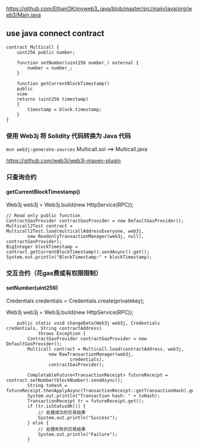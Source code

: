 https://github.com/EthanOK/myweb3_java/blob/master/src/main/java/org/web3/Main.java

## use java connect contract
```
contract Multicall {
    uint256 public number;

    function setNumber(uint256 number_) external {
        number = number_;
    }
    
    function getCurrentBlockTimestamp()
    public
    view
    returns (uint256 timestamp)
    {
        timestamp = block.timestamp;
    }
}
```
### 使用 Web3j 将 Solidity 代码转换为 Java 代码
`mvn web3j:generate-sources` Multicall.sol ==> Multicall.java

https://github.com/web3j/web3j-maven-plugin


### 只查询合约
#### getCurrentBlockTimestamp() 

Web3j web3j = Web3j.build(new HttpService(RPC));

```
// Read only public function
ContractGasProvider contractGasProvider = new DefaultGasProvider();
Multicall2Test contract = Multicall2Test.load(multicallAddressEveryone, web3j,
		new ReadonlyTransactionManager(web3j, null), contractGasProvider);
BigInteger blockTimestamp = contract.getCurrentBlockTimestamp().sendAsync().get();
System.out.println("BlockTimestamp:" + blockTimestamp);
```

### 交互合约（花gas费或有权限限制）
#### setNumber(uint256)

Credentials credentials = Credentials.create(privatekey);

Web3j web3j = Web3j.build(new HttpService(RPC));

```
	public static void changeData(Web3j web3j, Credentials credentials, String contractAddress)
			throws Exception {
		ContractGasProvider contractGasProvider = new DefaultGasProvider();
		Multicall contract = Multicall.load(contractAddress, web3j,
				new RawTransactionManager(web3j,
						credentials),
				contractGasProvider);

		CompletableFuture<TransactionReceipt> futureReceipt = contract.setNumber(blockNumber).sendAsync();
		String txHash = futureReceipt.thenApplyAsync(TransactionReceipt::getTransactionHash).get();
		System.out.println("Transaction hash: " + txHash);
		TransactionReceipt tr = futureReceipt.get();
		if (tr.isStatusOK()) {
			// 处理成功的交易结果
			System.out.println("Success");
		} else {
			// 处理失败的交易结果
			System.out.println("Failure");
		}
```








